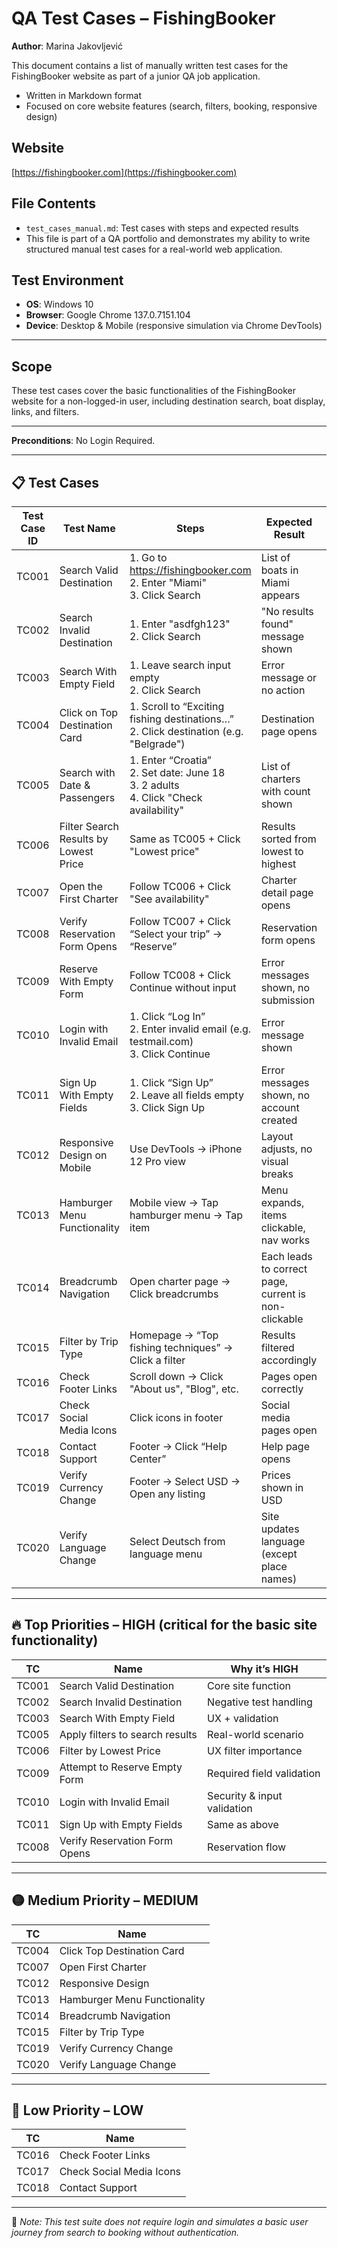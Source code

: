 # QA Test Cases – FishingBooker

**Author**: Marina Jakovljević   

This document contains a list of manually written test cases for the FishingBooker website as part of a junior QA job application. 

- Written in Markdown format  
- Focused on core website features (search, filters, booking, responsive design)   

## Website  
[https://fishingbooker.com](https://fishingbooker.com)

## File Contents  
- `test_cases_manual.md`: Test cases with steps and expected results  
- This file is part of a QA portfolio and demonstrates my ability to write structured manual test cases for a real-world web application.

## Test Environment  
- **OS**: Windows 10  
- **Browser**: Google Chrome 137.0.7151.104  
- **Device**: Desktop & Mobile (responsive simulation via Chrome DevTools)  

---

## Scope  
These test cases cover the basic functionalities of the FishingBooker website for a non-logged-in user, including destination search, boat display, links, and filters.

---

**Preconditions**: No Login Required.

---

## 📋 Test Cases

| Test Case ID | Test Name | Steps | Expected Result | Status |
|--------------|-----------|-------|------------------|--------|
| TC001 | Search Valid Destination | 1. Go to https://fishingbooker.com<br>2. Enter "Miami"<br>3. Click Search | List of boats in Miami appears | Pass |
| TC002 | Search Invalid Destination | 1. Enter "asdfgh123"<br>2. Click Search | "No results found" message shown | Pass |
| TC003 | Search With Empty Field | 1. Leave search input empty<br>2. Click Search | Error message or no action | Pass |
| TC004 | Click on Top Destination Card | 1. Scroll to “Exciting fishing destinations…”<br>2. Click destination (e.g. "Belgrade") | Destination page opens | Pass |
| TC005 | Search with Date & Passengers | 1. Enter “Croatia”<br>2. Set date: June 18<br>3. 2 adults<br>4. Click "Check availability" | List of charters with count shown | Pass |
| TC006 | Filter Search Results by Lowest Price | Same as TC005 + Click "Lowest price" | Results sorted from lowest to highest | Pass |
| TC007 | Open the First Charter | Follow TC006 + Click "See availability" | Charter detail page opens | Pass |
| TC008 | Verify Reservation Form Opens | Follow TC007 + Click “Select your trip” → “Reserve” | Reservation form opens | Pass |
| TC009 | Reserve With Empty Form | Follow TC008 + Click Continue without input | Error messages shown, no submission | Pass |
| TC010 | Login with Invalid Email | 1. Click “Log In”<br>2. Enter invalid email (e.g. testmail.com)<br>3. Click Continue | Error message shown | Pass |
| TC011 | Sign Up With Empty Fields | 1. Click “Sign Up”<br>2. Leave all fields empty<br>3. Click Sign Up | Error messages shown, no account created | Pass |
| TC012 | Responsive Design on Mobile | Use DevTools → iPhone 12 Pro view | Layout adjusts, no visual breaks | Pass |
| TC013 | Hamburger Menu Functionality | Mobile view → Tap hamburger menu → Tap item | Menu expands, items clickable, nav works | Pass |
| TC014 | Breadcrumb Navigation | Open charter page → Click breadcrumbs | Each leads to correct page, current is non-clickable | Pass |
| TC015 | Filter by Trip Type | Homepage → “Top fishing techniques” → Click a filter | Results filtered accordingly | Pass |
| TC016 | Check Footer Links | Scroll down → Click "About us", "Blog", etc. | Pages open correctly | Pass |
| TC017 | Check Social Media Icons | Click icons in footer | Social media pages open | Pass |
| TC018 | Contact Support | Footer → Click “Help Center” | Help page opens | Pass |
| TC019 | Verify Currency Change | Footer → Select USD → Open any listing | Prices shown in USD | Pass |
| TC020 | Verify Language Change | Select Deutsch from language menu | Site updates language (except place names) | Pass |

---

## 🔥 **Top Priorities – HIGH** (critical for the basic site functionality)

| TC    | Name                          | Why it’s HIGH |
| ----- | ----------------------------- | ------------- |
| TC001 | Search Valid Destination      | Core site function |
| TC002 | Search Invalid Destination    | Negative test handling |
| TC003 | Search With Empty Field       | UX + validation |
| TC005 | Apply filters to search results | Real-world scenario |
| TC006 | Filter by Lowest Price        | UX filter importance |
| TC009 | Attempt to Reserve Empty Form | Required field validation |
| TC010 | Login with Invalid Email      | Security & input validation |
| TC011 | Sign Up with Empty Fields     | Same as above |
| TC008 | Verify Reservation Form Opens | Reservation flow |

---

## 🟡 **Medium Priority – MEDIUM**

| TC    | Name                         |
| ----- | ---------------------------- |
| TC004 | Click Top Destination Card   |
| TC007 | Open First Charter           |
| TC012 | Responsive Design            |
| TC013 | Hamburger Menu Functionality |
| TC014 | Breadcrumb Navigation        |
| TC015 | Filter by Trip Type          |
| TC019 | Verify Currency Change       |
| TC020 | Verify Language Change       |

---

## 🔵 **Low Priority – LOW**

| TC    | Name                     |
| ----- | ------------------------ |
| TC016 | Check Footer Links       |
| TC017 | Check Social Media Icons |
| TC018 | Contact Support          |

---

📌 *Note: This test suite does not require login and simulates a basic user journey from search to booking without authentication.*
